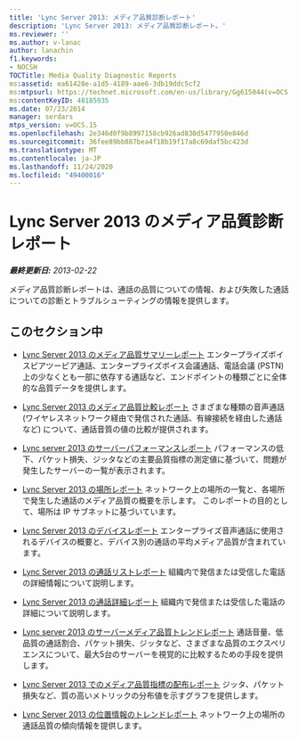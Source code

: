 ```yaml
---
title: 'Lync Server 2013: メディア品質診断レポート'
description: 'Lync Server 2013: メディア品質診断レポート。'
ms.reviewer: ''
ms.author: v-lanac
author: lanachin
f1.keywords:
- NOCSH
TOCTitle: Media Quality Diagnostic Reports
ms:assetid: ea61428e-a1d5-4189-aae6-3db19ddc5cf2
ms:mtpsurl: https://technet.microsoft.com/en-us/library/Gg615044(v=OCS.15)
ms:contentKeyID: 48185935
ms.date: 07/23/2014
manager: serdars
mtps_version: v=OCS.15
ms.openlocfilehash: 2e346d0f9b8997158cb926ad830d5477950e846d
ms.sourcegitcommit: 36fee89bb887bea4f18b19f17a8c69daf5bc423d
ms.translationtype: MT
ms.contentlocale: ja-JP
ms.lasthandoff: 11/24/2020
ms.locfileid: "49400016"
---
```

# <a name="media-quality-diagnostic-reports-in-lync-server-2013"></a>Lync Server 2013 のメディア品質診断レポート

<div data-xmlns="http://www.w3.org/1999/xhtml">

<div class="topic" data-xmlns="http://www.w3.org/1999/xhtml" data-msxsl="urn:schemas-microsoft-com:xslt" data-cs="https://msdn.microsoft.com/">

<div data-asp="https://msdn2.microsoft.com/asp">



</div>

<div id="mainSection">

<div id="mainBody">

<span> </span>

_**最終更新日:** 2013-02-22_

メディア品質診断レポートは、通話の品質についての情報、および失敗した通話についての診断とトラブルシューティングの情報を提供します。

<div>

## <a name="in-this-section"></a>このセクション中

  - [Lync Server 2013 のメディア品質サマリーレポート](lync-server-2013-media-quality-summary-report.md)   エンタープライズボイスピアツーピア通話、エンタープライズボイス会議通話、電話会議 (PSTN) 上の少なくとも一部に依存する通話など、エンドポイントの種類ごとに全体的な品質データを提供します。

  - [Lync Server 2013 のメディア品質比較レポート](lync-server-2013-media-quality-comparison-report.md)   さまざまな種類の音声通話 (ワイヤレスネットワーク経由で発信された通話、有線接続を経由した通話など) について、通話音質の値の比較が提供されます。

  - [Lync server 2013 のサーバーパフォーマンスレポート](lync-server-2013-server-performance-report.md)   パフォーマンスの低下、パケット損失、ジッタなどの主要品質指標の測定値に基づいて、問題が発生したサーバーの一覧が表示されます。

  - [Lync Server 2013 の場所レポート](lync-server-2013-location-report.md)   ネットワーク上の場所の一覧と、各場所で発生した通話のメディア品質の概要を示します。 このレポートの目的として、場所は IP サブネットに基づいています。

  - [Lync Server 2013 のデバイスレポート](lync-server-2013-device-report.md)   エンタープライズ音声通話に使用されるデバイスの概要と、デバイス別の通話の平均メディア品質が含まれています。

  - [Lync Server 2013 の通話リストレポート](lync-server-2013-call-list-report.md)   組織内で発信または受信した電話の詳細情報について説明します。

  - [Lync Server 2013 の通話詳細レポート](lync-server-2013-call-detail-report.md)   組織内で発信または受信した電話の詳細について説明します。

  - [Lync server 2013 のサーバーメディア品質トレンドレポート](lync-server-2013-server-media-quality-trend-report.md)   通話音量、低品質の通話割合、パケット損失、ジッタなど、さまざまな品質のエクスペリエンスについて、最大5台のサーバーを視覚的に比較するための手段を提供します。

  - [Lync Server 2013 でのメディア品質指標の配布レポート](lync-server-2013-media-quality-metrics-distribution-report.md)   ジッタ、パケット損失など、質の高いメトリックの分布値を示すグラフを提供します。

  - [Lync Server 2013 の位置情報のトレンドレポート](lync-server-2013-location-trend-report.md)   ネットワーク上の場所の通話品質の傾向情報を提供します。

</div>

</div>

<span> </span>

</div>

</div>

</div>

